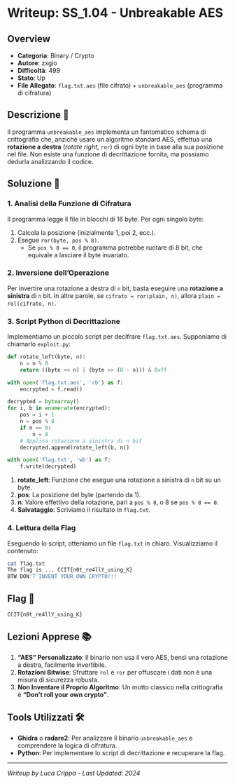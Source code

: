 # Writeup: SS_1.04 - Unbreakable AES

## Overview
- **Categoria**: Binary / Crypto  
- **Autore**: zxgio  
- **Difficoltà**: 499  
- **Stato**: Up  
- **File Allegato**: `flag.txt.aes` (file cifrato) + `unbreakable_aes` (programma di cifratura)

## Descrizione 📝
Il programma `unbreakable_aes` implementa un fantomatico schema di crittografia che, anziché usare un algoritmo standard AES, effettua una **rotazione a destra** (*rotate right*, `ror`) di ogni byte in base alla sua posizione nel file. Non esiste una funzione di decrittazione fornita, ma possiamo dedurla analizzando il codice.

## Soluzione 🎯

### 1. Analisi della Funzione di Cifratura
Il programma legge il file in blocchi di 16 byte. Per ogni singolo byte:
1. Calcola la posizione (inizialmente 1, poi 2, ecc.).
2. Esegue `ror(byte, pos % 8)`.  
   - Se `pos % 8 == 0`, il programma potrebbe ruotare di 8 bit, che equivale a lasciare il byte invariato.

### 2. Inversione dell’Operazione
Per invertire una rotazione a destra di `n` bit, basta eseguire una **rotazione a sinistra** di `n` bit. In altre parole, se `cifrato = ror(plain, n)`, allora `plain = rol(cifrato, n)`.

### 3. Script Python di Decrittazione
Implementiamo un piccolo script per decifrare `flag.txt.aes`. Supponiamo di chiamarlo `exploit.py`:

```python
def rotate_left(byte, n):
    n = n % 8
    return ((byte << n) | (byte >> (8 - n))) & 0xff

with open('flag.txt.aes', 'rb') as f:
    encrypted = f.read()

decrypted = bytearray()
for i, b in enumerate(encrypted):
    pos = i + 1
    n = pos % 8
    if n == 0:
        n = 8
    # Applica rotazione a sinistra di n bit
    decrypted.append(rotate_left(b, n))

with open('flag.txt', 'wb') as f:
    f.write(decrypted)
```

1. **rotate_left**: Funzione che esegue una rotazione a sinistra di `n` bit su un byte.  
2. **pos**: La posizione del byte (partendo da 1).  
3. **n**: Valore effettivo della rotazione, pari a `pos % 8`, o 8 se `pos % 8 == 0`.  
4. **Salvataggio**: Scriviamo il risultato in `flag.txt`.

### 4. Lettura della Flag
Eseguendo lo script, otteniamo un file `flag.txt` in chiaro. Visualizziamo il contenuto:
```bash
cat flag.txt
The flag is ... CCIT{n0t_re4llY_using_K}
BTW DON'T INVENT YOUR OWN CRYPTO!!!
```

## Flag 🏁
```
CCIT{n0t_re4llY_using_K}
```

## Lezioni Apprese 📚
1. **“AES” Personalizzato**: Il binario non usa il vero AES, bensì una rotazione a destra, facilmente invertibile.  
2. **Rotazioni Bitwise**: Sfruttare `rol` e `ror` per offuscare i dati non è una misura di sicurezza robusta.  
3. **Non Inventare il Proprio Algoritmo**: Un motto classico nella crittografia è **“Don't roll your own crypto”**.  

## Tools Utilizzati 🛠️
- **Ghidra** o **radare2**: Per analizzare il binario `unbreakable_aes` e comprendere la logica di cifratura.  
- **Python**: Per implementare lo script di decrittazione e recuperare la flag.

---

*Writeup by Luca Crippa - Last Updated: 2024*
